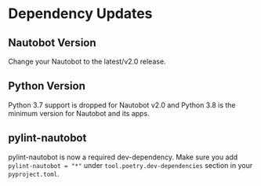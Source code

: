# Dependency Updates

## Nautobot Version

Change your Nautobot to the latest/v2.0 release.

## Python Version

Python 3.7 support is dropped for Nautobot v2.0 and Python 3.8 is the minimum version for Nautobot and its apps.

## pylint-nautobot

pylint-nautobot is now a required dev-dependency. Make sure you add `pylint-nautobot = "*"` under `tool.poetry.dev-dependencies` section in your `pyproject.toml`.
